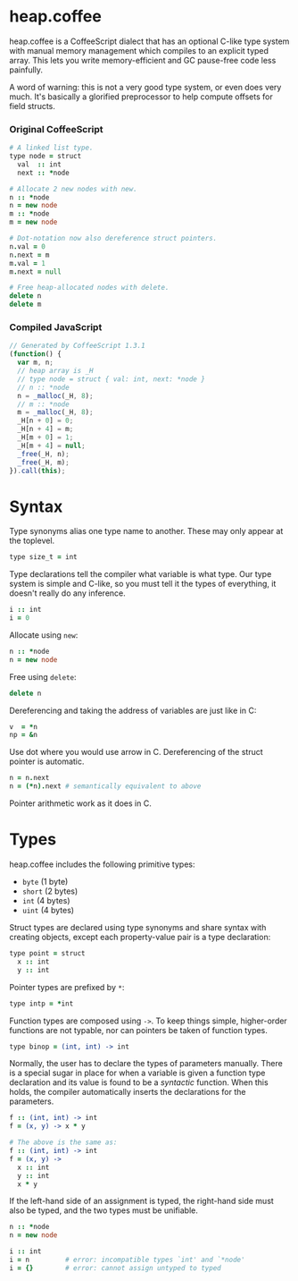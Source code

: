 # heap.coffee

heap.coffee is a CoffeeScript dialect that has an optional C-like type system
with manual memory management which compiles to an explicit typed array. This
lets you write memory-efficient and GC pause-free code less painfully.

A word of warning: this is not a very good type system, or even does very
much. It's basically a glorified preprocessor to help compute offsets for
field structs.

### Original CoffeeScript

```coffeescript
# A linked list type.
type node = struct
  val  :: int
  next :: *node

# Allocate 2 new nodes with new.
n :: *node
n = new node
m :: *node
m = new node

# Dot-notation now also dereference struct pointers.
n.val = 0
n.next = m
m.val = 1
m.next = null

# Free heap-allocated nodes with delete.
delete n
delete m
```

### Compiled JavaScript

```javascript
// Generated by CoffeeScript 1.3.1
(function() {
  var m, n;
  // heap array is _H
  // type node = struct { val: int, next: *node }
  // n :: *node
  n = _malloc(_H, 8);
  // m :: *node
  m = _malloc(_H, 8);
  _H[n + 0] = 0;
  _H[n + 4] = m;
  _H[m + 0] = 1;
  _H[m + 4] = null;
  _free(_H, n);
  _free(_H, m);
}).call(this);
```

# Syntax

Type synonyms alias one type name to another. These may only appear at the
toplevel.

```coffeescript
type size_t = int
```

Type declarations tell the compiler what variable is what type. Our type
system is simple and C-like, so you must tell it the types of everything, it
doesn't really do any inference.

```coffeescript
i :: int
i = 0
```

Allocate using `new`:

```coffeescript
n :: *node
n = new node
```

Free using `delete`:

```coffeescript
delete n
```

Dereferencing and taking the address of variables are just like in C:

```coffeescript
v  = *n
np = &n
```

Use dot where you would use arrow in C. Dereferencing of the struct
pointer is automatic.

```coffeescript
n = n.next
n = (*n).next # semantically equivalent to above
```

Pointer arithmetic work as it does in C.

# Types

heap.coffee includes the following primitive types:

- `byte` (1 byte)
- `short` (2 bytes)
- `int` (4 bytes)
- `uint` (4 bytes)

Struct types are declared using type synonyms and share syntax with creating
objects, except each property-value pair is a type declaration:

```coffeescript
type point = struct
  x :: int
  y :: int
```

Pointer types are prefixed by `*`:

```coffeescript
type intp = *int
```

Function types are composed using `->`. To keep things simple, higher-order
functions are not typable, nor can pointers be taken of function types.

```coffeescript
type binop = (int, int) -> int
```

Normally, the user has to declare the types of parameters manually. There is a
special sugar in place for when a variable is given a function type
declaration and its value is found to be a _syntactic_ function. When this
holds, the compiler automatically inserts the declarations for the parameters.

```coffeescript
f :: (int, int) -> int
f = (x, y) -> x * y

# The above is the same as:
f :: (int, int) -> int
f = (x, y) ->
  x :: int
  y :: int
  x * y
```

If the left-hand side of an assignment is typed, the right-hand side must also
be typed, and the two types must be unifiable.

```coffeescript
n :: *node
n = new node

i :: int
i = n         # error: incompatible types `int' and `*node'
i = {}        # error: cannot assign untyped to typed
```
